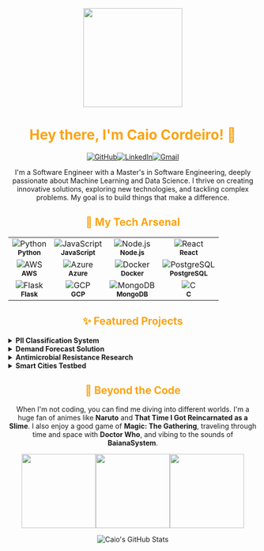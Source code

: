<div align="center"><img src="https://www.google.com/search?q=https://media.giphy.com/media/v1.Y2lkPTc5MGI3NjExaDB6c3Rrc2J1dG96c3A5N2x6d2N0YjV4c3Z2ZzN3bTBudHlpcmk3eSZlcD12MV9pbnRlcm5hbF9naWZfYnlfaWQmY3Q9Zw/M9gbBd9hDx80E/giphy.gif" width="200" /></div><h1 align="center" style="color: #fca311;">Hey there, I'm Caio Cordeiro! 👋</h1><p align="center"><a href="https://github.com/CaioCordeiro" target="_blank"><img src="https://www.google.com/search?q=https://img.shields.io/badge/GitHub-100000%3Fstyle%3Dfor-the-badge%26logo%3Dgithub%26logoColor%3Dwhite" alt="GitHub"/></a><a href="https://www.linkedin.com/in/caio-cordeiro2/" target="_blank"><img src="https://www.google.com/search?q=https://img.shields.io/badge/LinkedIn-0077B5%3Fstyle%3Dfor-the-badge%26logo%3Dlinkedin%26logoColor%3Dwhite" alt="LinkedIn"/></a><a href="mailto:caiocordeiromr@gmail.com"><img src="https://img.shields.io/badge/Gmail-D14836?style=for-the-badge&logo=gmail&logoColor=white" alt="Gmail"/></a></p><p align="center">I'm a Software Engineer with a Master's in Software Engineering, deeply passionate about Machine Learning and Data Science. I thrive on creating innovative solutions, exploring new technologies, and tackling complex problems. My goal is to build things that make a difference.</p><h2 align="center" style="color: #fca311;">🚀 My Tech Arsenal</h2><table width="100%"><tr><td align="center"><img src="https://www.google.com/search?q=https://img.shields.io/badge/Python-3776AB%3Fstyle%3Dfor-the-badge%26logo%3Dpython%26logoColor%3Dwhite" alt="Python"/><br><sub><b>Python</b></sub></td><td align="center"><img src="https://www.google.com/search?q=https://img.shields.io/badge/JavaScript-F7DF1E%3Fstyle%3Dfor-the-badge%26logo%3Djavascript%26logoColor%3Dblack" alt="JavaScript"/><br><sub><b>JavaScript</b></sub></td><td align="center"><img src="https://www.google.com/search?q=https://img.shields.io/badge/Node.js-339933%3Fstyle%3Dfor-the-badge%26logo%3Dnodedotjs%26logoColor%3Dwhite" alt="Node.js"/><br><sub><b>Node.js</b></sub></td><td align="center"><img src="https://www.google.com/search?q=https://img.shields.io/badge/React-20232A%3Fstyle%3Dfor-the-badge%26logo%3Dreact%26logoColor%3D61DAFB" alt="React"/><br><sub><b>React</b></sub></td></tr><tr><td align="center"><img src="https://www.google.com/search?q=https://img.shields.io/badge/Amazon_AWS-232F3E%3Fstyle%3Dfor-the-badge%26logo%3Damazon-aws%26logoColor%3Dwhite" alt="AWS"/><br><sub><b>AWS</b></sub></td><td align="center"><img src="https://www.google.com/search?q=https://img.shields.io/badge/Microsoft_Azure-0089D6%3Fstyle%3Dfor-the-badge%26logo%3Dmicrosoft-azure%26logoColor%3Dwhite" alt="Azure"/><br><sub><b>Azure</b></sub></td><td align="center"><img src="https://www.google.com/search?q=https://img.shields.io/badge/Docker-2496ED%3Fstyle%3Dfor-the-badge%26logo%3Ddocker%26logoColor%3Dwhite" alt="Docker"/><br><sub><b>Docker</b></sub></td><td align="center"><img src="https://www.google.com/search?q=https://img.shields.io/badge/PostgreSQL-316192%3Fstyle%3Dfor-the-badge%26logo%3Dpostgresql%26logoColor%3Dwhite" alt="PostgreSQL"/><br><sub><b>PostgreSQL</b></sub></td></tr><tr><td align="center"><img src="https://www.google.com/search?q=https://img.shields.io/badge/Flask-000000%3Fstyle%3Dfor-the-badge%26logo%3Dflask%26logoColor%3Dwhite" alt="Flask"/><br><sub><b>Flask</b></sub></td><td align="center"><img src="https://www.google.com/search?q=https://img.shields.io/badge/Google_Cloud-4285F4%3Fstyle%3Dfor-the-badge%26logo%3Dgoogle-cloud%26logoColor%3Dwhite" alt="GCP"/><br><sub><b>GCP</b></sub></td><td align="center"><img src="https://www.google.com/search?q=https://img.shields.io/badge/MongoDB-4EA94B%3Fstyle%3Dfor-the-badge%26logo%3Dmongodb%26logoColor%3Dwhite" alt="MongoDB"/><br><sub><b>MongoDB</b></sub></td><td align="center"><img src="https://www.google.com/search?q=https://img.shields.io/badge/C-00599C%3Fstyle%3Dfor-the-badge%26logo%3Dc%26logoColor%3Dwhite" alt="C"/><br><sub><b>C</b></sub></td></tr></table><h2 align="center" style="color: #fca311;">✨ Featured Projects</h2><details><summary><strong>PII Classification System</strong></summary><p>Engineered an automated system to classify Personally Identifiable Information (PII) using a state-of-the-art Named Entity Recognition (NER) model. This project significantly enhances data privacy and compliance by identifying and protecting sensitive user data.</p></details><details><summary><strong>Demand Forecast Solution</strong></summary><p>Innovated and implemented a highly effective demand forecast solution for stores using advanced machine learning techniques. This solution provides valuable insights for strategic decision-making and has significantly enhanced forecasting accuracy.</p></details><details><summary><strong>Antimicrobial Resistance Research</strong></summary><p>As an Applied Machine Learning Researcher, I spearheaded the creation of critical data analysis for clinical data, unraveling meaningful insights to advance the understanding of antimicrobial resistance. I also mentored graduate students and presented our project's core ideas at university events.</p></details><details><summary><strong>Smart Cities Testbed</strong></summary><p>Led a collaborative project to construct an abstract testbed for synthetic data generation in Smart Cities applications. This involved developing a REST API with Node.js and React to create a versatile and innovative testing environment.</p></details><h2 align="center" style="color: #fca311;">🌌 Beyond the Code</h2><p align="center">When I'm not coding, you can find me diving into different worlds. I'm a huge fan of animes like <strong>Naruto</strong> and <strong>That Time I Got Reincarnated as a Slime</strong>. I also enjoy a good game of <strong>Magic: The Gathering</strong>, traveling through time and space with <strong>Doctor Who</strong>, and vibing to the sounds of <strong>BaianaSystem</strong>.</p><div align="center"><img src="https://www.google.com/search?q=https://media.giphy.com/media/v1.Y2lkPTc5MGI3NjExbHZqZm12eWxta3dja3dpcjZzZ3g0b3c5c3pnaDVsemZtZzB6NnNqZSZlcD12MV9pbnRlcm5hbF9naWZfYnlfaWQmY3Q9Zw/10N0qg4E4y24h2/giphy.gif" width="150" /><img src="https://www.google.com/search?q=https://media.giphy.com/media/v1.Y2lkPTc5MGI3NjExaTdrZmh1c3E5a3ZmM3d5c3d3c3d3c3d3c3d3c3d3c3d3c3d3%26ep%3Dv1_gifs_search%26rid%3Dgiphy.gif%26ct%3Dg" width="150" /><img src="https://www.google.com/search?q=https://media.giphy.com/media/v1.Y2lkPTc5MGI3NjExbWw1c3ZqNm82c3c0c3c0c3c0c3c0c3c0c3c0c3c0c3c0c3c%26ep%3Dv1_gifs_search%26rid%3Dgiphy.gif%26ct%3Dg" width="150" /></div><p align="center"><img src="https://www.google.com/search?q=https://github-readme-stats.vercel.app/api%3Fusername%3DCaioCordeiro%26show_icons%3Dtrue%26theme%3Ddark%26include_all_commits%3Dtrue%26count_private%3Dtrue%26hide_border%3Dtrue%26title_color%3Dfca311%26icon_color%3Dfca311%26text_color%3De5e5e5%26bg_color%3D14213d" alt="Caio's GitHub Stats" /></p>
